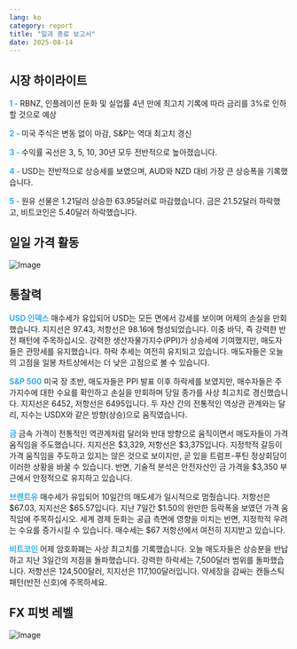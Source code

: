```yaml
---
lang: ko
category: report
title: "일과 종료 보고서"
date: 2025-08-14
---
```



<h2>시장 하이라이트</h2>
<strong style="color: #2caef7;">1 - </strong> RBNZ, 인플레이션 둔화 및 실업률 4년 만에 최고치 기록에 따라 금리를 3%로 인하할 것으로 예상

<strong style="color: #2caef7;">2 - </strong> 미국 주식은 변동 없이 마감, S&P는 역대 최고치 경신

<strong style="color: #2caef7;">3 - </strong> 수익률 곡선은 3, 5, 10, 30년 모두 전반적으로 높아졌습니다.

<strong style="color: #2caef7;">4 - </strong> USD는 전반적으로 상승세를 보였으며, AUD와 NZD 대비 가장 큰 상승폭을 기록했습니다.


<strong style="color: #2caef7;">5 - </strong> 원유 선물은 1.21달러 상승한 63.95달러로 마감했습니다. 금은 21.52달러 하락했고, 비트코인은 5.40달러 하락했습니다.



<h2>일일 가격 활동</h2>
<img src="https://markleighedu.github.io/img/Aug-2025/14-Aug-2025/price.jpg" alt="Image"/>

<h2>통찰력</h2>
<strong style="color: #2caef7;">USD 인덱스</strong> 매수세가 유입되어 USD는 모든 면에서 강세를 보이며 어제의 손실을 만회했습니다. 지지선은 97.43, 저항선은 98.16에 형성되었습니다. 이중 바닥, 즉 강력한 반전 패턴에 주목하십시오. 강력한 생산자물가지수(PPI)가 상승세에 기여했지만, 매도자들은 관망세를 유지했습니다. 하락 추세는 여전히 유지되고 있습니다. 매도자들은 오늘의 고점을 일봉 차트상에서는 더 낮은 고점으로 볼 수 있습니다.

<strong style="color: #2caef7;">S&P 500</strong> 미국 장 초반, 매도자들은 PPI 발표 이후 하락세를 보였지만, 매수자들은 주가지수에 대한 수요를 확인하고 손실을 만회하며 당일 종가를 사상 최고치로 경신했습니다. 지지선은 6452, 저항선은 6495입니다. 두 자산 간의 전통적인 역상관 관계와는 달리, 지수는 USDX와 같은 방향(상승)으로 움직였습니다.

<strong style="color: #2caef7;">금</strong> 금속 가격이 전통적인 역관계처럼 달러와 반대 방향으로 움직이면서 매도자들이 가격 움직임을 주도했습니다. 지지선은 $3,329, 저항선은 $3,375입니다. 지정학적 갈등이 가격 움직임을 주도하고 있지는 않은 것으로 보이지만, 곧 있을 트럼프-푸틴 정상회담이 이러한 상황을 바꿀 수 있습니다. 반면, 기술적 분석은 안전자산인 금 가격을 $3,350 부근에서 안정적으로 유지하고 있습니다.

<strong style="color: #2caef7;">브렌트유</strong> 매수세가 유입되어 10일간의 매도세가 일시적으로 멈췄습니다. 저항선은 $67.03, 지지선은 $65.57입니다. 지난 7일간 $1.50의 완만한 등락폭을 보였던 가격 움직임에 주목하십시오. 세계 경제 둔화는 공급 측면에 영향을 미치는 반면, 지정학적 우려는 수요를 증가시킬 수 있습니다. 매수세는 $67 저항선에서 여전히 지지받고 있습니다.

<strong style="color: #2caef7;">비트코인</strong> 어제 암호화폐는 사상 최고치를 기록했습니다. 오늘 매도자들은 상승분을 반납하고 지난 3일간의 저점을 돌파했습니다. 강력한 하락세는 7,500달러 범위를 돌파했습니다. 저항선은 124,500달러, 지지선은 117,100달러입니다. 약세장을 감싸는 캔들스틱 패턴(반전 신호)에 주목하세요.



<h2>FX 피벗 레벨</h2>
<img src="https://markleighedu.github.io/img/Aug-2025/14-Aug-2025/pivot.jpg" alt="Image"/>